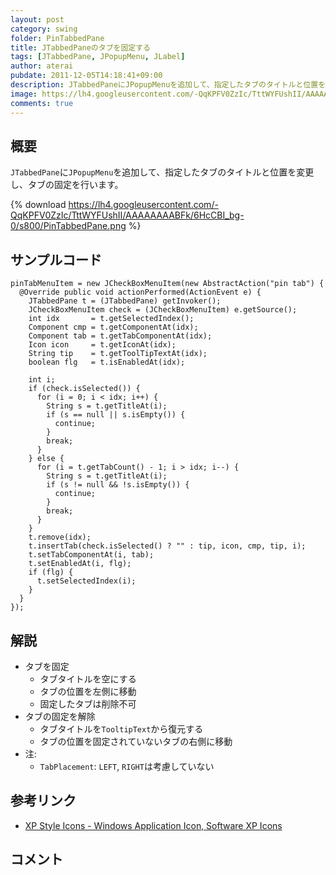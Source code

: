 ```yaml
---
layout: post
category: swing
folder: PinTabbedPane
title: JTabbedPaneのタブを固定する
tags: [JTabbedPane, JPopupMenu, JLabel]
author: aterai
pubdate: 2011-12-05T14:18:41+09:00
description: JTabbedPaneにJPopupMenuを追加して、指定したタブのタイトルと位置を変更し、タブの固定を行います。
image: https://lh4.googleusercontent.com/-QqKPFV0ZzIc/TttWYFUshII/AAAAAAAABFk/6HcCBI_bg-0/s800/PinTabbedPane.png
comments: true
---
```

## 概要
`JTabbedPane`に`JPopupMenu`を追加して、指定したタブのタイトルと位置を変更し、タブの固定を行います。

{% download https://lh4.googleusercontent.com/-QqKPFV0ZzIc/TttWYFUshII/AAAAAAAABFk/6HcCBI_bg-0/s800/PinTabbedPane.png %}

## サンプルコード
<pre class="prettyprint"><code>pinTabMenuItem = new JCheckBoxMenuItem(new AbstractAction("pin tab") {
  @Override public void actionPerformed(ActionEvent e) {
    JTabbedPane t = (JTabbedPane) getInvoker();
    JCheckBoxMenuItem check = (JCheckBoxMenuItem) e.getSource();
    int idx       = t.getSelectedIndex();
    Component cmp = t.getComponentAt(idx);
    Component tab = t.getTabComponentAt(idx);
    Icon icon     = t.getIconAt(idx);
    String tip    = t.getToolTipTextAt(idx);
    boolean flg   = t.isEnabledAt(idx);

    int i;
    if (check.isSelected()) {
      for (i = 0; i &lt; idx; i++) {
        String s = t.getTitleAt(i);
        if (s == null || s.isEmpty()) {
          continue;
        }
        break;
      }
    } else {
      for (i = t.getTabCount() - 1; i &gt; idx; i--) {
        String s = t.getTitleAt(i);
        if (s != null &amp;&amp; !s.isEmpty()) {
          continue;
        }
        break;
      }
    }
    t.remove(idx);
    t.insertTab(check.isSelected() ? "" : tip, icon, cmp, tip, i);
    t.setTabComponentAt(i, tab);
    t.setEnabledAt(i, flg);
    if (flg) {
      t.setSelectedIndex(i);
    }
  }
});
</code></pre>

## 解説
- タブを固定
    - タブタイトルを空にする
    - タブの位置を左側に移動
    - 固定したタブは削除不可
- タブの固定を解除
    - タブタイトルを`TooltipText`から復元する
    - タブの位置を固定されていないタブの右側に移動
- 注:
    - `TabPlacement`: `LEFT`, `RIGHT`は考慮していない

<!-- dummy comment line for breaking list -->

## 参考リンク
- [XP Style Icons - Windows Application Icon, Software XP Icons](http://www.icongalore.com/)

<!-- dummy comment line for breaking list -->

## コメント
